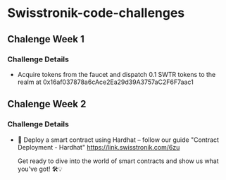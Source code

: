 # Swisstronik-code-challenges

## Chalenge Week 1

### Challenge Details

- Acquire tokens from the faucet and dispatch 0.1 SWTR tokens to the realm at 0x16af037878a6cAce2Ea29d39A3757aC2F6F7aac1


## Chalenge Week 2

### Challenge Details

- 📝 Deploy a smart contract using Hardhat – follow our guide "Contract Deployment - Hardhat" 
https://link.swisstronik.com/6zu

  Get ready to dive into the world of smart contracts and show us what you've got! 🛠️💡
